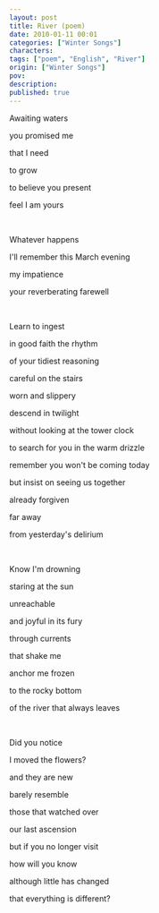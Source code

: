 ```yaml
---
layout: post
title: River (poem)
date: 2010-01-11 00:01
categories: ["Winter Songs"]
characters: 
tags: ["poem", "English", "River"]
origin: ["Winter Songs"]
pov: 
description: 
published: true
---
```


Awaiting waters

you promised me

that I need

to grow

to believe you present

feel I am yours

<br>

Whatever happens

I'll remember this March evening

my impatience

your reverberating farewell

<br>

Learn to ingest

in good faith the rhythm

of your tidiest reasoning

careful on the stairs

worn and slippery

descend in twilight

without looking at the tower clock

to search for you in the warm drizzle

remember you won't be coming today

but insist on seeing us together

already forgiven

far away

from yesterday's delirium

<br>

Know I'm drowning

staring at the sun

unreachable

and joyful in its fury

through currents

that shake me

anchor me frozen

to the rocky bottom

of the river that always leaves

<br>

Did you notice

I moved the flowers?

and they are new

barely resemble

those that watched over

our last ascension

but if you no longer visit

how will you know

although little has changed

that everything is different?

